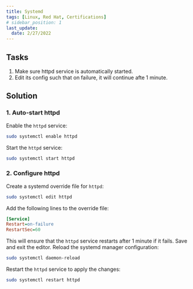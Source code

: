 ```yaml
---
title: Systemd
tags: [Linux, Red Hat, Certifications]
# sidebar_position: 1 
last_update:
  date: 2/27/2022
---
```



## Tasks

1. Make sure httpd service is automatically started.
2. Edit its config such that on failure, it will continue afte 1 minute.


## Solution

### 1. Auto-start httpd

Enable the `httpd` service:

```sh
sudo systemctl enable httpd
```

Start the `httpd` service:

```sh
sudo systemctl start httpd
```


### 2. Configure httpd


Create a systemd override file for `httpd`:

```sh
sudo systemctl edit httpd
```

Add the following lines to the override file:

```ini
[Service]
Restart=on-failure
RestartSec=60
```

This will ensure that the `httpd` service restarts after 1 minute if it fails. Save and exit the editor.
Reload the systemd manager configuration:

```sh
sudo systemctl daemon-reload
```

Restart the `httpd` service to apply the changes:

```sh
sudo systemctl restart httpd
```
